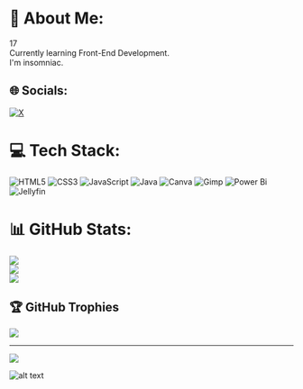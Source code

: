 # 💫 About Me:
17<br>Currently learning Front-End Development.<br>I'm insomniac.

## 🌐 Socials:
[![X](https://img.shields.io/badge/X-black.svg?logo=X&logoColor=white)](https://x.com/FezxQc) 

# 💻 Tech Stack:
![HTML5](https://img.shields.io/badge/html5-%23E34F26.svg?style=for-the-badge&logo=html5&logoColor=white) ![CSS3](https://img.shields.io/badge/css3-%231572B6.svg?style=for-the-badge&logo=css3&logoColor=white) ![JavaScript](https://img.shields.io/badge/javascript-%23323330.svg?style=for-the-badge&logo=javascript&logoColor=%23F7DF1E) ![Java](https://img.shields.io/badge/java-%23ED8B00.svg?style=for-the-badge&logo=openjdk&logoColor=white) ![Canva](https://img.shields.io/badge/Canva-%2300C4CC.svg?style=for-the-badge&logo=Canva&logoColor=white) ![Gimp](https://img.shields.io/badge/Gimp-657D8B?style=for-the-badge&logo=gimp&logoColor=FFFFFF) ![Power Bi](https://img.shields.io/badge/power_bi-F2C811?style=for-the-badge&logo=powerbi&logoColor=black) ![Jellyfin](https://img.shields.io/badge/jellyfin-%23000B25.svg?style=for-the-badge&logo=Jellyfin&logoColor=00A4DC)
# 📊 GitHub Stats:
![](https://github-readme-stats.vercel.app/api?username=ferozXQc&theme=dark&hide_border=false&include_all_commits=false&count_private=false)<br/>
![](https://github-readme-streak-stats.herokuapp.com/?user=ferozXQc&theme=dark&hide_border=false)<br/>
![](https://github-readme-stats.vercel.app/api/top-langs/?username=ferozXQc&theme=dark&hide_border=false&include_all_commits=false&count_private=false&layout=compact)

## 🏆 GitHub Trophies
![](https://github-profile-trophy.vercel.app/?username=ferozXQc&theme=radical&no-frame=false&no-bg=true&margin-w=4)

---
[![](https://visitcount.itsvg.in/api?id=ferozXQc&icon=2&color=8)](https://visitcount.itsvg.in)

![alt text](https://img-9gag-fun.9cache.com/photo/aD30Kb9_460s.jpg)

<!-- Proudly created with GPRM ( https://gprm.itsvg.in ) -->
